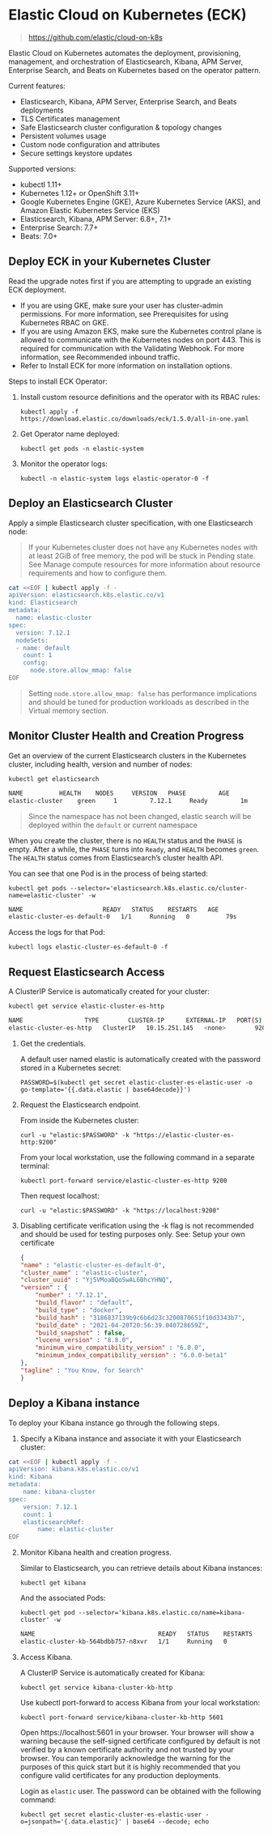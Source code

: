 # Elastic Cloud on Kubernetes (ECK)

> https://github.com/elastic/cloud-on-k8s

Elastic Cloud on Kubernetes automates the deployment, provisioning, management, and orchestration of Elasticsearch, Kibana, APM Server, Enterprise Search, and Beats on Kubernetes based on the operator pattern.

Current features:

* Elasticsearch, Kibana, APM Server, Enterprise Search, and Beats deployments
* TLS Certificates management
* Safe Elasticsearch cluster configuration & topology changes
* Persistent volumes usage
* Custom node configuration and attributes
* Secure settings keystore updates

Supported versions:

* kubectl 1.11+
* Kubernetes 1.12+ or OpenShift 3.11+
* Google Kubernetes Engine (GKE), Azure Kubernetes Service (AKS), and Amazon Elastic Kubernetes Service (EKS)
* Elasticsearch, Kibana, APM Server: 6.8+, 7.1+
* Enterprise Search: 7.7+
* Beats: 7.0+

## Deploy ECK in your Kubernetes Cluster

Read the upgrade notes first if you are attempting to upgrade an existing ECK deployment.

* If you are using GKE, make sure your user has cluster-admin permissions. For more information, see Prerequisites for using Kubernetes RBAC on GKE.
* If you are using Amazon EKS, make sure the Kubernetes control plane is allowed to communicate with the Kubernetes nodes on port 443. This is required for communication with the Validating Webhook. For more information, see Recommended inbound traffic.
* Refer to Install ECK for more information on installation options.

Steps to install ECK Operator:

1. Install custom resource definitions and the operator with its RBAC rules:

    `kubectl apply -f https://download.elastic.co/downloads/eck/1.5.0/all-in-one.yaml`

2. Get Operator name deployed:

    `kubectl get pods -n elastic-system`

3. Monitor the operator logs:

    `kubectl -n elastic-system logs elastic-operator-0 -f`

## Deploy an Elasticsearch Cluster

Apply a simple Elasticsearch cluster specification, with one Elasticsearch node:

> If your Kubernetes cluster does not have any Kubernetes nodes with at least 2GiB of free memory, the pod will be stuck in Pending state. See Manage compute resources for more information about resource requirements and how to configure them.

```bash
cat <<EOF | kubectl apply -f -
apiVersion: elasticsearch.k8s.elastic.co/v1
kind: Elasticsearch
metadata:
  name: elastic-cluster
spec:
  version: 7.12.1
  nodeSets:
  - name: default
    count: 1
    config:
      node.store.allow_mmap: false
EOF
```

>  Setting `node.store.allow_mmap: false` has performance implications and should be tuned for production workloads as described in the Virtual memory section.

## Monitor Cluster Health and Creation Progress

Get an overview of the current Elasticsearch clusters in the Kubernetes cluster, including health, version and number of nodes:

`kubectl get elasticsearch`

```bash
NAME          HEALTH    NODES     VERSION   PHASE         AGE
elastic-cluster    green     1         7.12.1     Ready         1m
```

> Since the namespace has not been changed, elastic search will be deployed within the `default` or current namespace

When you create the cluster, there is no `HEALTH` status and the `PHASE` is empty. After a while, the `PHASE` turns into `Ready`, and `HEALTH` becomes `green`. The `HEALTH` status comes from Elasticsearch’s cluster health API.

You can see that one Pod is in the process of being started:

`kubectl get pods --selector='elasticsearch.k8s.elastic.co/cluster-name=elastic-cluster' -w`

```bash
NAME                      READY   STATUS    RESTARTS   AGE
elastic-cluster-es-default-0   1/1     Running   0          79s
```

Access the logs for that Pod:

`kubectl logs elastic-cluster-es-default-0 -f`

## Request Elasticsearch Access

A ClusterIP Service is automatically created for your cluster:

`kubectl get service elastic-cluster-es-http`

```bash
NAME                 TYPE        CLUSTER-IP      EXTERNAL-IP   PORT(S)    AGE
elastic-cluster-es-http   ClusterIP   10.15.251.145   <none>        9200/TCP   34m
```

1. Get the credentials.

    A default user named elastic is automatically created with the password stored in a Kubernetes secret:

    `PASSWORD=$(kubectl get secret elastic-cluster-es-elastic-user -o go-template='{{.data.elastic | base64decode}}')`

2. Request the Elasticsearch endpoint.

    From inside the Kubernetes cluster:

    `curl -u "elastic:$PASSWORD" -k "https://elastic-cluster-es-http:9200"`

    From your local workstation, use the following command in a separate terminal:

    `kubectl port-forward service/elastic-cluster-es-http 9200`

    Then request localhost:

    `curl -u "elastic:$PASSWORD" -k "https://localhost:9200"`

1. Disabling certificate verification using the -k flag is not recommended and should be used for testing purposes only. See: Setup your own certificate

    ```json
    {
    "name" : "elastic-cluster-es-default-0",
    "cluster_name" : "elastic-cluster",
    "cluster_uuid" : "Yj5VMoaBQoSwAL6BhcYHNQ",
    "version" : {
        "number" : "7.12.1",
        "build_flavor" : "default",
        "build_type" : "docker",
        "build_hash" : "3186837139b9c6b6d23c3200870651f10d3343b7",
        "build_date" : "2021-04-20T20:56:39.040728659Z",
        "build_snapshot" : false,
        "lucene_version" : "8.8.0",
        "minimum_wire_compatibility_version" : "6.8.0",
        "minimum_index_compatibility_version" : "6.0.0-beta1"
    },
    "tagline" : "You Know, for Search"
    }
    ```

## Deploy a Kibana instance

To deploy your Kibana instance go through the following steps.

1. Specify a Kibana instance and associate it with your Elasticsearch cluster:

```bash
cat <<EOF | kubectl apply -f -
apiVersion: kibana.k8s.elastic.co/v1
kind: Kibana
metadata:
    name: kibana-cluster
spec:
    version: 7.12.1
    count: 1
    elasticsearchRef:
        name: elastic-cluster
EOF
```

2. Monitor Kibana health and creation progress.

    Similar to Elasticsearch, you can retrieve details about Kibana instances:

    `kubectl get kibana`

    And the associated Pods:

    `kubectl get pod --selector='kibana.k8s.elastic.co/name=kibana-cluster' -w`

    ```bash
    NAME                                  READY   STATUS    RESTARTS   AGE
    elastic-cluster-kb-564bdbb757-n8xvr   1/1     Running   0          2m14s
    ```

3. Access Kibana.

    A ClusterIP Service is automatically created for Kibana:

    `kubectl get service kibana-cluster-kb-http`

    Use kubectl port-forward to access Kibana from your local workstation:

    `kubectl port-forward service/kibana-cluster-kb-http 5601`

    Open https://localhost:5601 in your browser. Your browser will show a warning because the self-signed certificate configured by default is not verified by a known certificate authority and not trusted by your browser. You can temporarily acknowledge the warning for the purposes of this quick start but it is highly recommended that you configure valid certificates for any production deployments.

    Login as `elastic` user. The password can be obtained with the following command:

    `kubectl get secret elastic-cluster-es-elastic-user -o=jsonpath='{.data.elastic}' | base64 --decode; echo`

